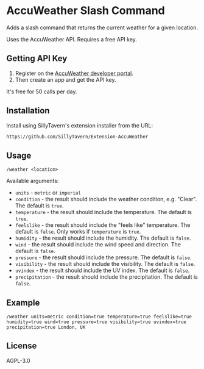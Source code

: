 # AccuWeather Slash Command

Adds a slash command that returns the current weather for a given location.

Uses the AccuWeather API. Requires a free API key.

## Getting API Key

1. Register on the [AccuWeather developer portal](https://developer.accuweather.com/).
2. Then create an app and get the API key.

It's free for 50 calls per day.

## Installation

Install using SillyTavern's extension installer from the URL:

```txt
https://github.com/SillyTavern/Extension-AccuWeather
```

## Usage

`/weather <location>`

Available arguments:

- `units` - `metric` or `imperial`
- `condition` - the result should include the weather condition, e.g. "Clear". The default is `true`.
- `temperature` - the result should include the temperature. The default is `true`.
- `feelslike` - the result should include the "feels like" temperature. The default is `false`. Only works if `temperature` is `true`.
- `humidity` - the result should include the humidity. The default is `false`.
- `wind` - the result should include the wind speed and direction. The default is `false`.
- `pressure` - the result should include the pressure. The default is `false`.
- `visibility` - the result should include the visibility. The default is `false`.
- `uvindex` - the result should include the UV index. The default is `false`.
- `precipitation` - the result should include the precipitation. The default is `false`.

## Example

```stscript
/weather units=metric condition=true temperature=true feelslike=true humidity=true wind=true pressure=true visibility=true uvindex=true precipitation=true London, UK
```

## License

AGPL-3.0
